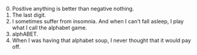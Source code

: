 0. Positive anything is better than negative nothing.
1. The last digit.
2. I sometimes suffer from insomnia. And when I can't fall asleep, I play what I call the alphabet game.
3. alphABET.
4. When I was having that alphabet soup, I never thought that it would pay off.
